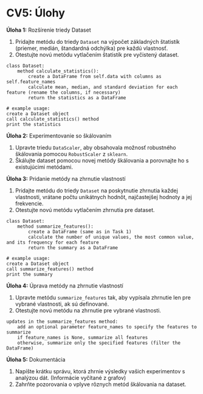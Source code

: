 # CV5: Úlohy

**Úloha 1:** Rozšírenie triedy Dataset
1. Pridajte metódu do triedy `Dataset` na výpočet základných štatistík (priemer, medián, štandardná odchýlka) pre každú vlastnosť.
2. Otestujte novú metódu vytlačením štatistík pre vyčistený dataset.

```pseudo
class Dataset:
    method calculate_statistics():
        create a DataFrame from self.data with columns as self.feature_names
        calculate mean, median, and standard deviation for each feature (rename the columns, if necessary)
        return the statistics as a DataFrame

# example usage:
create a Dataset object
call calculate_statistics() method
print the statistics
```

**Úloha 2:** Experimentovanie so škálovaním
1. Upravte triedu `DataScaler`, aby obsahovala možnosť robustného škálovania pomocou `RobustScaler` z `sklearn`.
2. Škálujte dataset pomocou novej metódy škálovania a porovnajte ho s existujúcimi metódami.

**Úloha 3:** Pridanie metódy na zhrnutie vlastností
1. Pridajte metódu do triedy `Dataset` na poskytnutie zhrnutia každej vlastnosti, vrátane počtu unikátnych hodnôt, najčastejšej hodnoty a jej frekvencie.
2. Otestujte novú metódu vytlačením zhrnutia pre dataset.

```pseudo
class Dataset:
    method summarize_features():
        create a DataFrame (same as in Task 1)
        calculate the number of unique values, the most common value, and its frequency for each feature
        return the summary as a DataFrame
        
# example usage:
create a Dataset object
call summarize_features() method
print the summary
```

**Úloha 4:** Úprava metódy na zhrnutie vlastností
1. Upravte metódu `summarize_features` tak, aby vypísala zhrnutie len pre vybrané vlastnosti, ak sú definované.
2. Otestujte novú metódu na zhrnutie pre vybrané vlastnosti.

```pseudo
updates in the summarize_features method:
    add an optional parameter feature_names to specify the features to summarize
    if feature_names is None, summarize all features
    otherwise, summarize only the specified features (filter the DataFrame)
```

**Úloha 5:** Dokumentácia
1. Napíšte krátku správu, ktorá zhrnie výsledky vašich experimentov s analýzou dát. (Informácie vyčítané z grafov)
2. Zahrňte pozorovania o vplyve rôznych metód škálovania na dataset.
